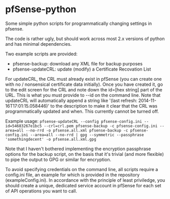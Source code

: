 pfSense-python
==============

Some simple python scripts for programmatically changing settings in pfsense.

The code is rather ugly, but should work across most 2.x versions of python and has minimal dependencies.

Two example scripts are provided:
 - pfsense-backup: download any XML file for backup purposes
 - pfsense-updateCRL: update (modify) a Certificate Recovation List

For updateCRL, the CRL must already exist in pfSense (you can create one with no / nonsensical certificate data initially).  Once you have created it, go to the edit screen for the CRL and note down the id=[hex string] part of the URL.  This is what you must provide to --id on the command line.  Note that updateCRL will automatically append a string like '(last refresh: 2014-11-16T17:01:15.058446)' to the description to make it clear that the CRL was programmatically updated and when.  This currently cannot be turned off.

Example usage:
`
   pfsense-updateCRL --config pfsense-config.ini --id=54683267e1bc5 --crl=crl.pem
   pfsense-backup -c pfsense-config.ini --area=all --no-rrd -o pfsense.all.xml
   pfsense-backup -c pfsense-config.ini --area=all --no-rrd | gpg --symmetric --passphrase 'somethingdecent' -o pfsense.all.xml.gpg
`

Note that I haven't bothered implementing the encryption passphrase options for the backup script, on the basis that it's trivial (and more flexible) to pipe the output to GPG or similar for encryption.

To avoid specifying credentials on the command line, all scripts require a config.ini file, an example for which is provided in the repository (exampleConfig.ini).  In accordance with the principle of least priviledge, you should create a unique, dedicated service account in pfSense for each set of API operations you want to call.
